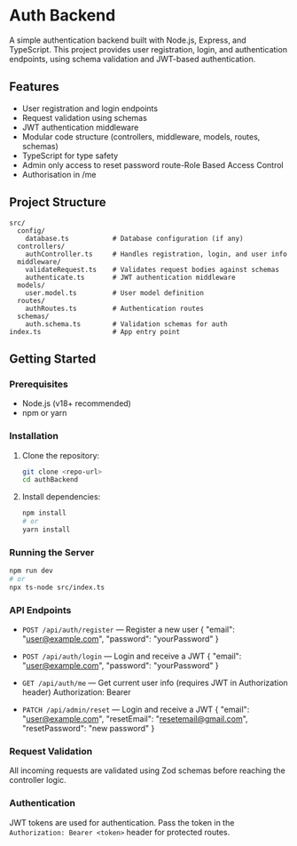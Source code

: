 # Auth Backend

A simple authentication backend built with Node.js, Express, and TypeScript. This project provides user registration, login, and authentication endpoints, using schema validation and JWT-based authentication.

## Features

- User registration and login endpoints
- Request validation using schemas
- JWT authentication middleware
- Modular code structure (controllers, middleware, models, routes, schemas)
- TypeScript for type safety
- Admin only access to reset password route-Role Based Access Control
- Authorisation in /me

## Project Structure

```
src/
  config/
    database.ts           # Database configuration (if any)
  controllers/
    authController.ts     # Handles registration, login, and user info
  middleware/
    validateRequest.ts    # Validates request bodies against schemas
    authenticate.ts       # JWT authentication middleware
  models/
    user.model.ts         # User model definition
  routes/
    authRoutes.ts         # Authentication routes
  schemas/
    auth.schema.ts        # Validation schemas for auth
index.ts                  # App entry point
```

## Getting Started

### Prerequisites

- Node.js (v18+ recommended)
- npm or yarn

### Installation

1. Clone the repository:
   ```sh
   git clone <repo-url>
   cd authBackend
   ```
2. Install dependencies:
   ```sh
   npm install
   # or
   yarn install
   ```

### Running the Server

```sh
npm run dev
# or
npx ts-node src/index.ts
```

### API Endpoints

- `POST /api/auth/register` — Register a new user
  {
  "email": "user@example.com",
  "password": "yourPassword"
  }

- `POST /api/auth/login` — Login and receive a JWT
  {
  "email": "user@example.com",
  "password": "yourPassword"
  }
- `GET /api/auth/me` — Get current user info (requires JWT in Authorization header)
  Authorization: Bearer <JWT token>

- `PATCH /api/admin/reset` — Login and receive a JWT
  {
  "email": "user@example.com",
  "resetEmail": "resetemail@gmail.com",
  "resetPassword": "new password"
  }

### Request Validation

All incoming requests are validated using Zod schemas before reaching the controller logic.

### Authentication

JWT tokens are used for authentication. Pass the token in the `Authorization: Bearer <token>` header for protected routes.
